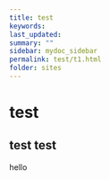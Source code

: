 ```yaml
---
title: test
keywords:
last_updated: 
summary: ""
sidebar: mydoc_sidebar
permalink: test/t1.html
folder: sites
---
```


# test
## test test

hello